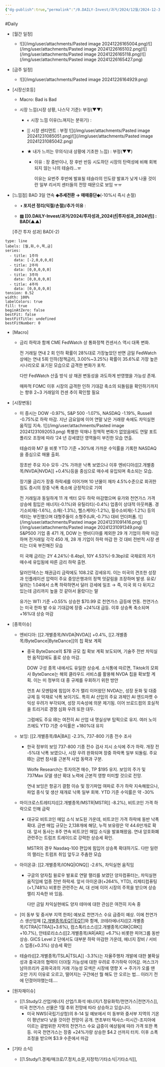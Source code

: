 ```yaml
---
{"dg-publish":true,"permalink":"/0.DAILY-Invest/과거/2024/12월/2024-12-31/","created":"2024-12-27T09:03:56.314+09:00","updated":"2025-06-03T20:08:43.890+09:00"}
---
```


#Daily 


- [월간 일정]
	- ![](/img/user/attachments/Pasted image 20241226165004.png)![](/img/user/attachments/Pasted image 20241226165102.png)![](/img/user/attachments/Pasted image 20241226165118.png)![](/img/user/attachments/Pasted image 20241226165427.png)

- [금주 일정]
	- ![](/img/user/attachments/Pasted image 20241226164929.png)


- [시장신호등]
	- Macro: Bad is Bad
	  
	- 시장 느낌(시장 상황, 나스닥 기준): 부정(▼▼)
	  
		- ◐ 시장 느낌 이유(느껴지는 분위기) :
		  
		- ▒ 시장 센티먼트 : 부정
		  ![](/img/user/attachments/Pasted image 20241231085051.png)![](/img/user/attachments/Pasted image 20241231085042.png)
		- ★ 내가 느끼는 무의식(내 상황에 기초한 느낌) : 부정(▼▼)
			
			- 이유 : 장 중반이나, 장 후반 반등 시도하던 시장의 탄력성에 비해 회복 되지 않는 나의 테슬라...ㅠ
			  
			  이유는 요번주 후반에 발표될 테슬라의 인도량 발표가 낮게 나올 것이란 일부 리서치 센터들의 전망 때문으로 보임 ㅠㅠ


- [느낌점] BAD 3일 연속 **◈추세전환 → 매매중단◈**(-10%시 즉시 손절) 
  
	- **◑ 포지션 정리(익절/손절)/추가 이유** : 
	  
	- **▨ [[0.DAILY-Invest/과거/2024/투자성과_2024년\|투자성과_2024년]] : BAD(▲▲)**
	  
	[주간 투자 성과] BAD(-2)

```chart
type: line
labels: [월,화,수,목,금]
series:
  - title: 1주차
    data: [-2,0,0,0,0]
  - title: 2주차
    data: [0,0,0,0,0]
  - title: 3주차
    data: [0,0,0,0,0]
  - title: 4주차
    data: [0,0,0,0,0]
tension: 0.52
width: 100%
labelColors: true
fill: true
beginAtZero: false
bestFit: false
bestFitTitle: undefined
bestFitNumber: 0
```




- [Macro]
	- 금리 하락과 함께 CME FedWatch 상 통화정책 컨센서스 역시 대폭 변화. 
	  
	  전 거래일 연내 2 회 인하 확률이 28%대로 가장높았던 반면 금일 FedWatch상에는 연내 5회 인하(정책금리, 3.00%~3.25%) 확률이 35.6%로 가장 높은 시나리오로 표기된 모습으로 급격한 변화가 포착. 
	  
	  다만 FedWatch 산출 방식 상 채권 변동성을 과도하게 반영했을 가능성 존재. 
	  
	  매파적 FOMC 이후 시장의 급격한 인하 기대감 축소의 되돌림을 확인하기까지는 향후 2~3 거래일의 컨센 추이 확인할 필요




- [시장변동]
	- 미 증시는 DOW -0.97%, S&P 500 -1.07%, NASDAQ -1.19%, Russell -0.75%로 하락 마감. 지난 금요일에 이어 연말 낮은 거래량 속에도 차익실현 움직임 지속. 
	  ![](/img/user/attachments/Pasted image 20241231092053.png)
	  특별한 악재나 정책적 변화가 없었음에도 연말 포트폴리오 조정에 따라 ‘24 년 강세였던 영역들이 부진한 모습 연출. 
	  
	  테슬라와 M7 을 비롯 YTD 기준 +30%에 가까운 수익률을 기록한 NASDAQ 을 중심으로 매물 출회. 
	  
	  장초반 주요 지수 모두 -2% 가까운 낙폭 보였으나 이후 엔비디아([[2.개별종목/NVDA\|NVDA]] +0.4%)등을 중심으로 매수세 유입되며 축소되는 모습.
	  
	  장기물 금리가 장중 하락세를 이어가며 10 년물이 재차 4.5%수준으로 회귀한 점도 증시의 장중 낙폭 축소에 긍정적으로 기여 
	  
	  전 거래일과 동일하게 11 개 섹터 모두 하락 마감했으며 유가와 천연가스 가격 상승에 힘입은 에너지(-0.1%)와 유틸리티(-0.4%) 업종이 상대적 아웃퍼폼. 경기소비재(-1.6%), 소재(-1.3%), 헬스케어(-1.2%), 필수소비재(-1.2%) 등의 섹터는 부진했으며 대형주들이 소형주(IJR,-0.7%) 대비 언더퍼폼. ![](/img/user/attachments/Pasted image 20241231091416.png)
	  ![](/img/user/attachments/Pasted image 20241231091349.png)
	  S&P500 기업 중 471 개, DOW 는 엔비디아를 제외한 29 개 기업이 하락 마감하며 전거래일 각각 450 개, 28 개 기업이 하락 마감 한 것 대비 전반적 시장 센티는 더욱 부진해진 모습 
	  
	  미 국채 금리는 2Y 4.24%(-8.4bp), 10Y 4.53%(-9.3bp)로 국채로의 저가 매수세 유입됨에 따른 금리 하락 출현. 
	  
	  달러인덱스는 채권금리 금락에도 108.2로 강세유지. 이는 미국의 견조한 성장과 인플레이션 압력이 주요 중앙은행과의 정책 엇갈림을 조장하며 발생. 유로/달러는 1.04에서 소폭 하락하면서 달러 강세에 일조
	  → 즉, 미국 외 다 뒤지고 있는데 금리까지 높을 것 같아서 올랐다는 말
	  
	  유가는 WTI 기준 +0.55% 상승한 $70.99 로 천연가스 급등에 연동. 천연가스는 미국 한파 발 수요 기대감에 장중 +24%대 급등. 이후 상승폭 축소되며 +16%대 상승 마감






- [종목이슈]
	- 엔비디아: [[2.개별종목/NVDA\|NVDA]] +0.4%, [[2.개별종목/ByteDance\|ByteDance]]의 칩 확보 계획
		- 중국 ByteDance의 $7B 규모 칩 확보 계획 보도되며, 기술주 전반 차익실현 움직임에도 홀로 상승 마감. 
		  
		  DOW 구성 종목 내에서도 유일한 상승세. 소식통에 따르면, Tiktok의 모회사 ByteDance는 해외 클라우드 서비스를 활용해 NVDA 칩을 확보할 계획. 이는 미 정부의 대 중 규제를 우회하기 위한 방안
		  
		  연초 AI 모멘텀에 힘입어 주가 랠리 이어왔던 NVDA는, 성장 둔화 및 대중 규제 등 악재로 낙폭 보이기도. 특히 AI 산업의 주요 과제인 AI 엔드마켓 수익성 우려가 부각되며, 성장 지속성에 의문 제기됨. 이어 브로드컴의 호실적을 트리거로 경쟁 심화 우려 또한 대두. 
		  
		  그럼에도 주요 IB는 여전히 AI 산업 내 명실상부 탑픽으로 유지. 여러 노이즈에도 YTD 기준 수익률은 +180%대 유지
		  
	- 보잉: [[2.개별종목/BA\|BA]] -2.3%, 737-800 기종 전수 조사
		- 한국 정부의 보잉 737-800 기종 전수 검사 지시 소식에 주가 하락. 개장 전 -5%대 낙폭 보였으나, 시장 우려 완화되며 장중 하락폭 일부 되돌림. 주요 IB는 금번 참사를 근본적 사업 동력과 구분. 
		  
		  Wolfe Research는 투자의견 매수, TP $195 유지. 보잉의 주가 및 737Max 모델 생산 확대 노력에 근본적 영향 미미할 것으로 전망. 
		  
		  연내 보잉은 항공기 결함 이슈 및 장기파업 여파로 주가 하락 지속해왔으나, 파업 종식 및 생산 재개로 낙폭 일부 회복. YTD 기준 수익률은 약 -30%
		  
	- 마이크로스트레티지([[2.개별종목/MSTR\|MSTR]] -8.2%), 비트코인 가격 하락으로 인해 급락
		- 대규모 비트코인 매입 소식 보도된 가운데, 비트코인 가격 하락에 동반 낙폭 확대. 금번 매입 규모는 2,138개에 해당, 누적 보유량은 약 44.6만개로 확대. 앞서 동사는 8주 연속 비트코인 매입 소식을 발표해왔음. 연내 암호화폐 관련주는 트럼프 트레이드로 강력한 상승세 확인.
		  
		  MSTR의 경우 Nasdaq-100 편입에 힘입어 상승폭 확대하기도. 다만 일련의 랠리는 트럼프 취임 앞두고 주춤한 모습
		  
	 - 아이온큐: [[2.개별종목/IONQ\|IONQ]] -2.6%, 차익실현 움직임
		 - 구글의 양자칩 윌로우 발표로 연말 랠리를 보였던 양자컴퓨터는, 차익실현 움직임에 업종 전반 하락세. 앞서 아이온큐(+264%, YTD), 리제티컴퓨팅(+1,748%) 비롯한 관련주는 AI, 대 선에 이어 시장의 주목을 받으며 상승 랠리 지속한 바 있음. 
		   
		   다만 금일 차익실현에도 양자 테마에 대한 관심은 여전히 지속 중
		   
	- [미 동부 및 중서부 지역 한파] 예보로 천연가스 수요 급증이 예상. 이에 천연가스 생산업체 [[2.개별종목/EQT\|EQT]](+5.1%)와 함께, 코테라에너지([[2.개별종목/CTRA\|CTRA]]+3.6%), 컴스톡리소스([[2.개별종목/CRK\|CRK]] +10.7%), 안테로리소스([[2.개별종목/AR\|AR]] +6.7%) 비롯한 피어그룹 동반 상승. GICS Level 2 단에서도 대부분 하락 마감한 가운데, 에너지 장비 / 서비스 업종(+0.3%) 상승세 확인
	  
	- 테슬라([[2.개별종목/TSLA\|TSLA]] -3.3%)는 자율주행차 개발에 대한 불확실성과 중국과의 협력이 더뎌질 가능성에 대한 우려로 주가하락 이어감. 머스크가 남아프리카  공화국과의 거래 가능성 모색은 시장에 영향 X
	  → 주가가 오를 땐 오만 가지 이유로 오르고, 떨어지는 구간에선 뭘 해도 안 오르는 법... 이러기 전에 던졌어야했는데....





- [원자재이슈]
	- [[1.Study/2.산업/에너지 산업/1.화석 에너지/1.정유화학/천연가스\|천연가스]], 미국 천연가스 선물은 1월 추위 전망에 따라 상승하고 있습니다.
		- 미국 NWS(국립기상청)의 8-14 일 예보에서 미 동부와 중서부 지역의 기온이 평년보다 낮을 것이란 전망이 공개. 연초부터 텍사스-미시간-조지아에 이르는 광범위한 지역의 천연가스 수요 급증이 예상됨에 따라 가격 또한 폭등. 미국 천연가스는 장중 +24%가량 상승한 $4.2 선까지 터치. 이후 소폭 조정을 받으며 $3.9 수준에서 마감






- [기타 소식]
	- [[1.Study/1.경제/매크로/7.정치,소문,지정학/기타소식\|기타소식]],

